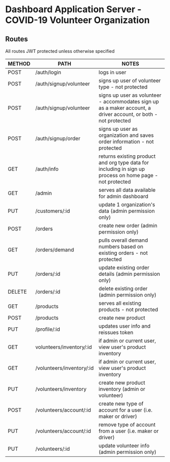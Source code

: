 # Dashboard Application Server - COVID-19 Volunteer Organization

## Routes
All routes JWT protected unless otherwise specified

|METHOD | PATH | NOTES |
| ------ | --------------- | ----------------- |
| POST    | /auth/login   | logs in user |
| POST   | /auth/signup/volunteer | signs up user of volunteer type - not protected |
| POST   | /auth/signup/volunteer | signs up user as volunteer - accommodates sign up as a maker account, a driver account, or both - not protected |
| POST    | /auth/signup/order   | signs up user as organization and saves order information - not protected |
| GET    | /auth/info    | returns existing product and org type data for including in sign up process on home page - not protected |
| GET   | /admin        | serves all data available for admin dashboard |
| PUT | /customers/:id    | update 1 organization's data (admin permission only) |
| POST    | /orders | create new order (admin permission only) |
| GET    | /orders/demand     | pulls overall demand numbers based on existing orders - not protected |
| PUT    | /orders/:id            | update existing order details (admin permission only) |
| DELETE    | /orders/:id            | delete existing order (admin permission only) |
| GET    | /products           | serves all existing products - not protected |
| POST    | /products         | create new product |
| PUT    | /profile/:id         | updates user info and reissues token |
| GET    | volunteers/inventory/:id         | if admin or current user, view user's product inventory |
| GET    | /volunteers/inventory/:id         | if admin or current user, view user's product inventory |
| PUT    | /volunteers/inventory        | create new product inventory (admin or volunteer) |
| POST    | /volunteers/account/:id         | create new type of account for a user (i.e. maker or driver) |
| PUT    | /volunteers/account/:id         | remove type of account from a user (i.e. maker or driver) |
| PUT    | /volunteers/:id         | update volunteer info (admin permission only) |